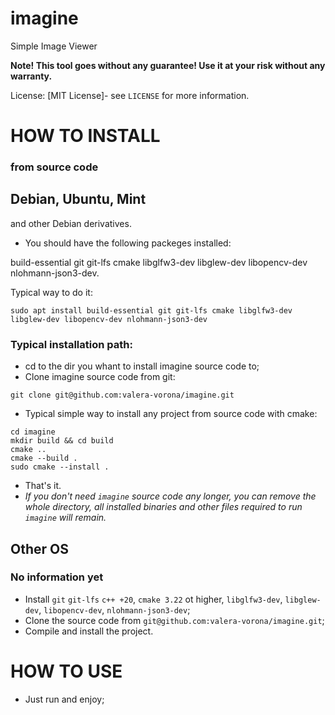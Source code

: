 # imagine
Simple Image Viewer

**Note! This tool goes without any guarantee! Use it at your risk without any warranty.**

License: [MIT License]- see ``LICENSE`` for more information.

# HOW TO INSTALL
### from source code

## Debian, Ubuntu, Mint

and other Debian derivatives.

* You should have the following packeges installed:

 build-essential git git-lfs cmake libglfw3-dev libglew-dev libopencv-dev nlohmann-json3-dev.

Typical way to do it:

 ```
sudo apt install build-essential git git-lfs cmake libglfw3-dev libglew-dev libopencv-dev nlohmann-json3-dev
```


### Typical installation path:

* cd to the dir you whant to install imagine source code to;
* Clone imagine source code from git:
```
git clone git@github.com:valera-vorona/imagine.git
```
* Typical simple way to install any project from source code with cmake:
```
cd imagine
mkdir build && cd build
cmake ..
cmake --build .
sudo cmake --install .
```
* That's it.
* *If you don't need ``imagine`` source code any longer, you can remove the whole directory, all installed binaries and other files required to run ``imagine`` will remain.*

## Other OS

### No information yet

* Install ``git`` ``git-lfs`` ``c++ +20``, ``cmake 3.22`` ot higher, ``libglfw3-dev``, ``libglew-dev``, ``libopencv-dev``, ``nlohmann-json3-dev``;
* Clone the source code from ``git@github.com:valera-vorona/imagine.git``;
* Compile and install the project.

# HOW TO USE

* Just run and enjoy;

